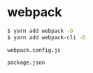 
# webpack

```sh
$ yarn add webpack -D
$ yarn add webpack-cli -D
```

`webpack.config.js`

`package.json`
